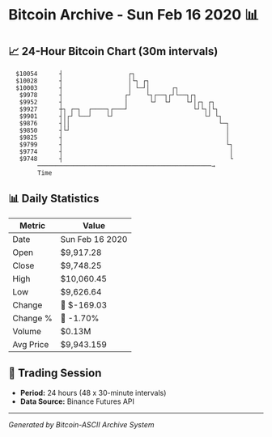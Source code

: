 # Bitcoin Archive - Sun Feb 16 2020 📊

## 📈 24-Hour Bitcoin Chart (30m intervals)

```
  $10054      ┤                  ┌┐                            
  $10028      ┤                  │└┐ ┌┐                        
  $10003      ┤                  │ └─┘│      ┌┐                
   $9978      ┤                 ┌┘    └┐┌──┐┌┘└──┐┌┐           
   $9952      ┤                 │      └┘  └┘    └┘│┌┐ ┌┐      
   $9927      ┼┐ ┌─┐  ┌────┐┌───┘                  └┘└┐│└┐     
   $9901      ┤│┌┘ └──┘    └┘                         └┘ └┐    
   $9876      ┤││                                         └─┐  
   $9850      ┤└┘                                           │  
   $9825      ┤                                             │  
   $9799      ┤                                             └┐ 
   $9774      ┤                                              │ 
   $9748      ┤                                              └ 
        ────────────────────────────────────────────────→
        Time
```

## 📊 Daily Statistics

| Metric | Value |
|--------|-------|
| Date | Sun Feb 16 2020 |
| Open | $9,917.28 |
| Close | $9,748.25 |
| High | $10,060.45 |
| Low | $9,626.64 |
| Change | 🔴 $-169.03 |
| Change % | 🔴 -1.70% |
| Volume | $0.13M |
| Avg Price | $9,943.159 |

## 📅 Trading Session

- **Period:** 24 hours (48 x 30-minute intervals)
- **Data Source:** Binance Futures API

---
*Generated by Bitcoin-ASCII Archive System*
